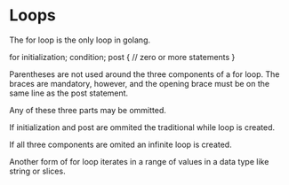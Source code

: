 # Loops

The for loop  is the only loop in golang.

for initialization; condition; post {
    // zero or more statements
    }

Parentheses are not used around the three components of a for loop.
The braces are mandatory, however, and the opening brace must be on the same line as the post statement.

Any of these three parts may be ommitted.

If initialization and post are ommited the traditional while loop is created.

If all three components are omited an infinite loop is created.

Another form of for loop iterates in a range of values in a data type like string or slices.
